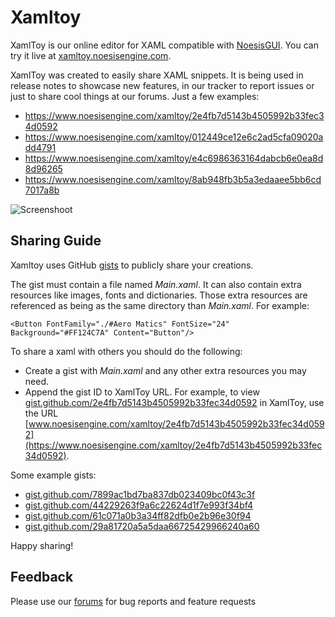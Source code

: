 # Xamltoy

XamlToy is our online editor for XAML compatible with [NoesisGUI](https://www.noesisengine.com/). You can try it live at [xamltoy.noesisengine.com](https://xamltoy.noesisengine.com).

XamlToy was created to easily share XAML snippets. It is being used in release notes to showcase new features, in our tracker to report issues or just to share cool things at our forums. Just a few examples:

* https://www.noesisengine.com/xamltoy/2e4fb7d5143b4505992b33fec34d0592
* https://www.noesisengine.com/xamltoy/012449ce12e6c2ad5cfa09020add4791
* https://www.noesisengine.com/xamltoy/e4c6986363164dabcb6e0ea8d8d96265
* https://www.noesisengine.com/xamltoy/8ab948fb3b5a3edaaee5bb6cd7017a8b

![Screenshoot](https://raw.githubusercontent.com/Noesis/Noesis.github.io/master/NoesisGUI/XamlToy/Shadow.png)

## Sharing Guide

Xamltoy uses GitHub [gists](https://gist.github.com/) to publicly share your creations.

The gist must contain a file named *Main.xaml*. It can also contain extra resources like images, fonts and dictionaries. Those extra resources are referenced as being as the same directory than *Main.xaml*. For example:

```
<Button FontFamily="./#Aero Matics" FontSize="24" Background="#FF124C7A" Content="Button"/>
```

To share a xaml with others you should do the following:

* Create a gist with *Main.xaml* and any other extra resources you may need.
* Append the gist ID to XamlToy URL. For example, to view [gist.github.com/2e4fb7d5143b4505992b33fec34d0592](https://gist.github.com/2e4fb7d5143b4505992b33fec34d0592) in XamlToy, use the URL [www.noesisengine.com/xamltoy/2e4fb7d5143b4505992b33fec34d0592](https://www.noesisengine.com/xamltoy/2e4fb7d5143b4505992b33fec34d0592).

Some example gists:

* [gist.github.com/7899ac1bd7ba837db023409bc0f43c3f](https://gist.github.com/7899ac1bd7ba837db023409bc0f43c3f)
* [gist.github.com/44229263f9a6c22624d1f7e993f34bf4](https://gist.github.com/7899ac1bd7ba837db023409bc0f43c3f)
* [gist.github.com/61c071a0b3a34ff82dfb0e2b96e30f94](https://gist.github.com/7899ac1bd7ba837db023409bc0f43c3f)
* [gist.github.com/29a81720a5a5daa66725429966240a60](https://gist.github.com/7899ac1bd7ba837db023409bc0f43c3f)

Happy sharing!

## Feedback

Please use our [forums](https://forums.noesisengine.com/) for bug reports and feature requests